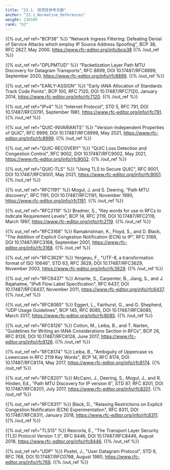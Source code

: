 ```yaml
---
title: "23.1. 规范性参考文献"
anchor: "23.1_Normative_References"
weight: 230100
rank: "h2"
---
```


{{% out_ref ref="BCP38" %}}
"Network Ingress Filtering: Defeating Denial of Service Attacks which employ IP Source Address Spoofing", BCP 38, RFC 2827, May 2000. <https://www.rfc-editor.org/info/bcp38>
{{% /out_ref %}}

{{% out_ref ref="DPLPMTUD" %}}
"Packetization Layer Path MTU Discovery for Datagram Transports", RFC 8899, DOI 10.17487/RFC8899, September 2020, <https://www.rfc-editor.org/info/rfc8899>.
{{% /out_ref %}}

{{% out_ref ref="EARLY-ASSIGN" %}}
"Early IANA Allocation of Standards Track Code Points", BCP 100, RFC 7120, DOI 10.17487/RFC7120, January 2014, <https://www.rfc-editor.org/info/rfc7120>.
{{% /out_ref %}}

{{% out_ref ref="IPv4" %}}
"Internet Protocol", STD 5, RFC 791, DOI 10.17487/RFC0791, September 1981, <https://www.rfc-editor.org/info/rfc791>.
{{% /out_ref %}}

{{% out_ref ref="QUIC-INVARIANTS" %}}
"Version-Independent Properties of QUIC", RFC 8999, DOI 10.17487/RFC8999, May 2021, <https://www.rfc-editor.org/info/rfc8999>.
{{% /out_ref %}}

{{% out_ref ref="QUIC-RECOVERY" %}}
"QUIC Loss Detection and Congestion Control", RFC 9002, DOI 10.17487/RFC9002, May 2021, <https://www.rfc-editor.org/info/rfc9002>.
{{% /out_ref %}}

{{% out_ref ref="QUIC-TLS" %}}
"Using TLS to Secure QUIC", RFC 9001, DOI 10.17487/RFC9001, May 2021, <https://www.rfc-editor.org/info/rfc9001>.
{{% /out_ref %}}

{{% out_ref ref="RFC1191" %}}
Mogul, J. and S. Deering, "Path MTU discovery", RFC 1191, DOI 10.17487/RFC1191, November 1990, <https://www.rfc-editor.org/info/rfc1191>.
{{% /out_ref %}}

{{% out_ref ref="RFC2119" %}}
Bradner, S., "Key words for use in RFCs to Indicate Requirement Levels", BCP 14, RFC 2119, DOI 10.17487/RFC2119, March 1997, <https://www.rfc-editor.org/info/rfc2119>.
{{% /out_ref %}}

{{% out_ref ref="RFC3168" %}}
Ramakrishnan, K., Floyd, S., and D. Black, "The Addition of Explicit Congestion Notification (ECN) to IP", RFC 3168, DOI 10.17487/RFC3168, September 2001, <https://www.rfc-editor.org/info/rfc3168>.
{{% /out_ref %}}

{{% out_ref ref="RFC3629" %}}
Yergeau, F., "UTF-8, a transformation format of ISO 10646", STD 63, RFC 3629, DOI 10.17487/RFC3629, November 2003, <https://www.rfc-editor.org/info/rfc3629>.
{{% /out_ref %}}

{{% out_ref ref="RFC6437" %}}
Amante, S., Carpenter, B., Jiang, S., and J. Rajahalme, "IPv6 Flow Label Specification", RFC 6437, DOI 10.17487/RFC6437, November 2011, <https://www.rfc-editor.org/info/rfc6437>.
{{% /out_ref %}}

{{% out_ref ref="RFC8085" %}}
Eggert, L., Fairhurst, G., and G. Shepherd, "UDP Usage Guidelines", BCP 145, RFC 8085, DOI 10.17487/RFC8085, March 2017, <https://www.rfc-editor.org/info/rfc8085>.
{{% /out_ref %}}

{{% out_ref ref="RFC8126" %}}
Cotton, M., Leiba, B., and T. Narten, "Guidelines for Writing an IANA Considerations Section in RFCs", BCP 26, RFC 8126, DOI 10.17487/RFC8126, June 2017, <https://www.rfc-editor.org/info/rfc8126>.
{{% /out_ref %}}

{{% out_ref ref="RFC8174" %}}
Leiba, B., "Ambiguity of Uppercase vs Lowercase in RFC 2119 Key Words", BCP 14, RFC 8174, DOI 10.17487/RFC8174, May 2017, <https://www.rfc-editor.org/info/rfc8174>.
{{% /out_ref %}}

{{% out_ref ref="RFC8201" %}}
McCann, J., Deering, S., Mogul, J., and R. Hinden, Ed., "Path MTU Discovery for IP version 6", STD 87, RFC 8201, DOI 10.17487/RFC8201, July 2017, <https://www.rfc-editor.org/info/rfc8201>.
{{% /out_ref %}}

{{% out_ref ref="RFC8311" %}}
Black, D., "Relaxing Restrictions on Explicit Congestion Notification (ECN) Experimentation", RFC 8311, DOI 10.17487/RFC8311, January 2018, <https://www.rfc-editor.org/info/rfc8311>.
{{% /out_ref %}}

{{% out_ref ref="TLS13" %}}
Rescorla, E., "The Transport Layer Security (TLS) Protocol Version 1.3", RFC 8446, DOI 10.17487/RFC8446, August 2018, <https://www.rfc-editor.org/info/rfc8446>.
{{% /out_ref %}}

{{% out_ref ref="UDP" %}}
Postel, J., "User Datagram Protocol", STD 6, RFC 768, DOI 10.17487/RFC0768, August 1980, <https://www.rfc-editor.org/info/rfc768>.
{{% /out_ref %}}
